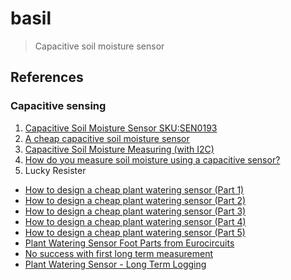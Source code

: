 # basil

> Capacitive soil moisture sensor

## References

### Capacitive sensing

1. [Capacitive Soil Moisture Sensor SKU:SEN0193](https://www.dfrobot.com/wiki/index.php/Capacitive_Soil_Moisture_Sensor_SKU:SEN0193)
1. [A cheap capacitive soil moisture sensor](https://hackaday.io/project/12813-a-cheap-capacitive-soil-moisture-sensor)
1. [Capacitive Soil Moisture Measuring (with I2C)](http://www.instructables.com/id/Capacitive-Soil-Moisture-Measuring/)
1. [How do you measure soil moisture using a capacitive sensor?](https://electronics.stackexchange.com/questions/184845/how-do-you-measure-soil-moisture-using-a-capacitive-sensor)
1. Lucky Resister
  - [How to design a cheap plant watering sensor (Part 1)](https://luckyresistor.me/2017/02/08/how-to-design-a-cheap-plant-watering-sensor-part-1/)
  - [How to design a cheap plant watering sensor (Part 2)](https://luckyresistor.me/2017/02/14/how-to-design-a-cheap-plant-watering-sensor-part-2/)
  - [How to design a cheap plant watering sensor (Part 3)](https://luckyresistor.me/2017/03/03/how-to-design-a-cheap-plant-watering-sensor-part-3/)
  - [How to design a cheap plant watering sensor (Part 4)](https://luckyresistor.me/2017/03/04/how-to-design-a-cheap-plant-watering-sensor-part-4/)
  - [How to design a cheap plant watering sensor (Part 5)](https://luckyresistor.me/2017/03/09/how-to-design-a-cheap-plant-watering-sensor-part-5/)
  - [Plant Watering Sensor Foot Parts from Eurocircuits](https://luckyresistor.me/2017/03/28/plant-watering-sensor-foot-parts-from-eurocircuits/)
  - [No success with first long term measurement](https://luckyresistor.me/2017/03/26/no-success-with-first-long-term-measurement/)
  - [Plant Watering Sensor - Long Term Logging](https://luckyresistor.me/2017/03/14/plant-watering-sensor-long-term-logging/)
